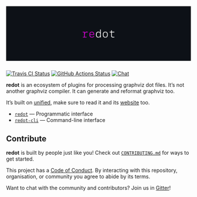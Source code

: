 # ![Redot](https://raw.githubusercontent.com/redotjs/redot/aba51ee/logo.svg?sanitize=true)

[![Travis CI Status](https://travis-ci.org/redotjs/redot.svg?branch=master)](https://travis-ci.org/redotjs/redot)
[![GitHub Actions Status](https://github.com/redotjs/redot/workflows/CI/badge.svg)](https://github.com/redotjs/redot/actions)
[![Chat](https://img.shields.io/badge/join%20the%20community-on%20spectrum-7b16ff.svg)](https://spectrum.chat/unified/redot)

**redot** is an ecosystem of plugins for processing graphviz dot files.
It’s not another graphviz compiler. It can generate
and reformat graphviz too.

It’s built on [unified](https://github.com/unifiedjs/unified), make sure to read it and its [website](https://unifiedjs.github.io) too.

- [`redot`](https://github.com/redotjs/redot/tree/master/packages/redot) — Programmatic interface
- [`redot-cli`](https://github.com/redotjs/redot/tree/master/packages/redot-cli) — Command-line interface

## Contribute

**redot** is built by people just like you! Check out
[`CONTRIBUTING.md`](CONTRIBUTING.md) for ways to get started.

This project has a [Code of Conduct](CODE_OF_CONDUCT.md). By interacting with this repository,
organisation, or community you agree to abide by its terms.

Want to chat with the community and contributors? Join us in [Gitter](https://gitter.im/redotjs/Lobby)!
